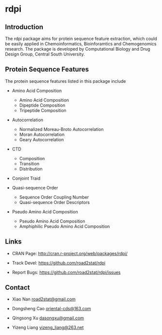 # rdpi

## Introduction

The rdpi package aims for protein sequence feature extraction, which could be easily applied in Chemoinformatics, Bioinforamtics and Chemogenomics research. The package is developed by Computational Biology and Drug Design Group, Central South University.

## Protein Sequence Features

The protein sequence features listed in this package include

  * Amino Acid Composition 
  
    * Amino Acid Composition
    * Dipeptide Composition
    * Tripeptide Composition

  * Autocorrelation
  
    * Normalized Moreau-Broto Autocorrelation
    * Moran Autocorrelation
    * Geary Autocorrelation

  * CTD
  
    * Composition
    * Transition
    * Distribution

  * Conjoint Traid

  * Quasi-sequence Order
  
    * Sequence Order Coupling Number
    * Quasi-sequence Order Descriptors
  
  * Pseudo Amino Acid Composition
  
    * Pseudo Amino Acid Composition
    * Amphiphilic Pseudo Amino Acid Composition

## Links

  * CRAN Page: http://cran.r-project.org/web/packages/rdpi/

  * Track Devel: https://github.com/road2stat/rdpi

  * Report Bugs: https://github.com/road2stat/rdpi/issues

## Contact

  * Xiao Nan <road2stat@gmail.com>

  * Dongsheng Cao <oriental-cds@163.com>

  * Qingsong Xu <dasongxu@gmail.com>

  * Yizeng Liang <yizeng_liang@263.net>

